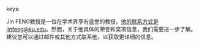 keys:<Jin FENG>


Jin FENG教授是一位在学术界享有盛誉的教授，他的联系方式是jinfeng@ku.edu。然而，关于他具体的荣誉和奖项信息，我们需要进一步了解。建议您可以通过邮件或其他方式联系他，以获取更详细的信息。